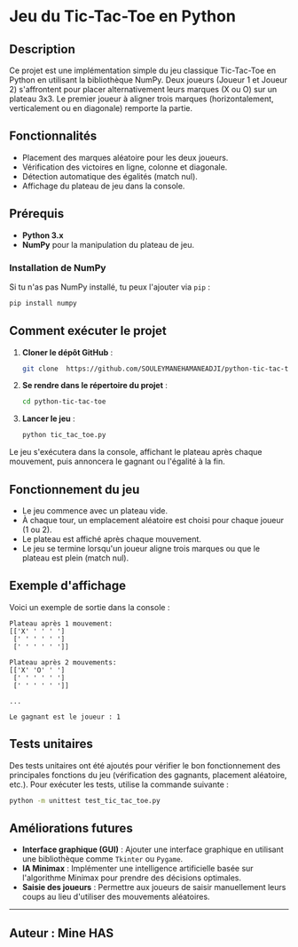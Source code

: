 # Jeu du Tic-Tac-Toe en Python

## Description

Ce projet est une implémentation simple du jeu classique Tic-Tac-Toe en Python en utilisant la bibliothèque NumPy. Deux joueurs (Joueur 1 et Joueur 2) s'affrontent pour placer alternativement leurs marques (X ou O) sur un plateau 3x3. Le premier joueur à aligner trois marques (horizontalement, verticalement ou en diagonale) remporte la partie.

## Fonctionnalités

- Placement des marques aléatoire pour les deux joueurs.
- Vérification des victoires en ligne, colonne et diagonale.
- Détection automatique des égalités (match nul).
- Affichage du plateau de jeu dans la console.

## Prérequis

- **Python 3.x**
- **NumPy** pour la manipulation du plateau de jeu.

### Installation de NumPy

Si tu n'as pas NumPy installé, tu peux l'ajouter via `pip` :

```bash
pip install numpy
```

## Comment exécuter le projet

1. **Cloner le dépôt GitHub** :
   ```bash
   git clone  https://github.com/SOULEYMANEHAMANEADJI/python-tic-tac-toe-01.git
   ```

2. **Se rendre dans le répertoire du projet** :
   ```bash
   cd python-tic-tac-toe
   ```

3. **Lancer le jeu** :
   ```bash
   python tic_tac_toe.py
   ```

Le jeu s'exécutera dans la console, affichant le plateau après chaque mouvement, puis annoncera le gagnant ou l'égalité à la fin.

## Fonctionnement du jeu

- Le jeu commence avec un plateau vide.
- À chaque tour, un emplacement aléatoire est choisi pour chaque joueur (1 ou 2).
- Le plateau est affiché après chaque mouvement.
- Le jeu se termine lorsqu'un joueur aligne trois marques ou que le plateau est plein (match nul).

## Exemple d'affichage

Voici un exemple de sortie dans la console :

```
Plateau après 1 mouvement:
[['X' ' ' ' ']
 [' ' ' ' ' ']
 [' ' ' ' ' ']]

Plateau après 2 mouvements:
[['X' 'O' ' ']
 [' ' ' ' ' ']
 [' ' ' ' ' ']]

...

Le gagnant est le joueur : 1
```

## Tests unitaires

Des tests unitaires ont été ajoutés pour vérifier le bon fonctionnement des principales fonctions du jeu (vérification des gagnants, placement aléatoire, etc.). Pour exécuter les tests, utilise la commande suivante :

```bash
python -m unittest test_tic_tac_toe.py
```

## Améliorations futures

- **Interface graphique (GUI)** : Ajouter une interface graphique en utilisant une bibliothèque comme `Tkinter` ou `Pygame`.
- **IA Minimax** : Implémenter une intelligence artificielle basée sur l'algorithme Minimax pour prendre des décisions optimales.
- **Saisie des joueurs** : Permettre aux joueurs de saisir manuellement leurs coups au lieu d'utiliser des mouvements aléatoires.
---
## Auteur : Mine HAS 
